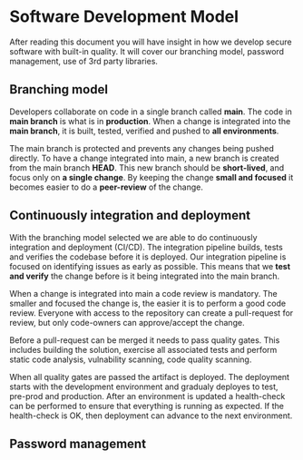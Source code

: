 # Software Development Model

After reading this document you will have insight in how we develop secure software with built-in quality. It will cover our branching model, password management, use of 3rd party libraries.

## Branching model

Developers collaborate on code in a single branch called **main**. The code in **main branch** is what is in **production**. When a change is integrated into the **main branch**, it is built, tested, verified and pushed to **all environments**.

The main branch is protected and prevents any changes being pushed directly. To have a change integrated into main, a new branch is created from the main branch **HEAD**. This new branch should be **short-lived**, and focus only on **a single change**. By keeping the change **small and focused** it becomes easier to do a **peer-review** of the change.

## Continuously integration and deployment

With the branching model selected we are able to do continuously integration and deployment (CI/CD). The integration pipeline builds, tests and verifies the codebase before it is deployed. Our integration pipeline is focused on identifying issues as early as possible. This means that we **test and verify** the change before is it being integrated into the main branch.

When a change is integrated into main a code review is mandatory. The smaller and focused the change is, the easier it is to perform a good code review. Everyone with access to the repository can create a pull-request for review, but only code-owners can approve/accept the change.

Before a pull-request can be merged it needs to pass quality gates. This includes building the solution, exercise all associated tests and perform static code analysis, vulnability scanning, code quality scanning.

When all quality gates are passed the artifact is deployed. The deployment starts with the development environment and gradualy deployes to test, pre-prod and production. After an environment is updated a health-check can be performed to ensure that everything is running as expected. If the health-check is OK, then deployment can advance to the next environment.

## Password management

<!--
# Software Development Principals

## Working with source code

Developers collaborate on code in a single branch called **main**. Branches are **short-lived** and integrated into **main** with a **pull-request**. A pull-request **must be approved** by **another developer**.

## Integrating changes

Pull-requests are used to integrate changes to the existing code. When a pull-request is created it **must** fullfil some requirements.

When creating a pull-request it is expected to include a title that contains the essence of the change. In the description you must provide all the details that can help doing the review of the change. That includes references to the original task/issue.

Eg:

> - Which testes were affected by the change?
> - Is it change of behavior or new functionality?
> - Would this change affect performance?

Reference to issue
Hvem kan approve kode rettelser

2 faktor auth til github

Håndtering af passwords
-->

<!-- ## Continuously integration and deployment

All changes **must** be **integrated and deployed** with 100% automation. As part of the **pull-request** the change **must** pass all checks.

### Built-in quality

Artifacts that are deployed automatically must have a high level of quality. This is achieved with testing, and tools that can inspect the solution and spot pitfalls.

First and foremost the solution must be able to build on the CI server. If this is not possible the **pull-request is blocked**.



- artifacts can be built from the repository
- all tests pass

Our practices of developing software **must** support the **deployment strategy**. Our strategy is to **continuously deploy small and incremental** changes to all environments. With this approach it is **not possible** to have any **manually gates** when deploying software changes. All changes **must** be verified, tested and deployed with automation.

It is desirable to have **short-lived branches** that is merged into main. The changes that goes into a *pull request* should be **related and small**. This ensures that other developers are setup for success when performing a **code review** of the change. It should **not be possible** to get changes into the codebase **without a code/peer review**.

- SonarCloud - code smells
- WhiteSource Bolt - dependency vulnerability
- Dependabot
- dependency-check
 -->
